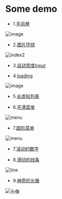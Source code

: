 # Some demo

* 1.[手风琴](./accordion)

 ![image](https://user-images.githubusercontent.com/43164478/217758763-ffdfe283-8125-48da-b908-c9fbc3427b37.png)

* 2.[图片环绕](./AroundPng)

![index2](https://user-images.githubusercontent.com/43164478/217758994-62178d9e-5008-4804-a87f-3a0138e058a5.gif)

* 3.[自动宽度Input](./AutoInput)

* 4.[loading](./loading)

![image](https://user-images.githubusercontent.com/43164478/217759319-70cfa863-8246-47c1-add9-4a3ca20574bb.png)

* 5.[长虚拟列表](./LongTable)

* 6.[平滑菜单](./menu)

![menu](https://user-images.githubusercontent.com/43164478/217759525-87cc5027-162b-4263-b892-3a2c09f11bef.gif)

* 7.[圆形菜单](./RoundMenu)

![menu](https://user-images.githubusercontent.com/43164478/217759667-d4f136f0-f2de-4220-93ac-5c429d8897b9.gif)

* 7.[滚动的数字](./ScrollNums)

* 8.[滑动的线条](./HoverLine)

![line](https://user-images.githubusercontent.com/43164478/230105442-53952ae9-1272-40e7-8032-5d0ecbe89a22.gif)

* 9.[神奇的头像](./Avatar)

![头像](https://user-images.githubusercontent.com/43164478/230728727-faaf0d89-874b-4a53-b0e6-fe7af090a5bf.gif)


